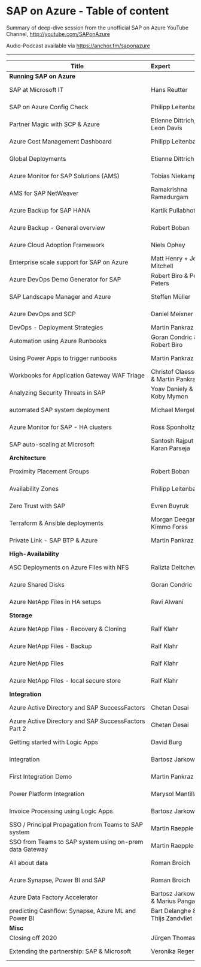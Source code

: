 # SAP on Azure - Table of content
Summary of deep-dive session from the unofficial SAP on Azure YouTube Channel, http://youtube.com/SAPonAzure

Audio-Podcast available via https://anchor.fm/saponazure 

----


| Title | Expert | Link |
| -------------- | :--------- | :---------- |
| **Running SAP on Azure** |
| SAP at Microsoft IT | Hans Reutter | https://youtu.be/Q8f2vTLB-gk?t=659 |
| SAP on Azure Config Check | Philipp Leitenbauer |https://youtu.be/mm_5pJKenYk?t=1253 |
| Partner Magic with SCP & Azure|Etienne Dittrich, Leon Davis|https://youtu.be/mm_5pJKenYk?t=1253|
| Azure Cost Management Dashboard | Philipp Leitenbauer | https://youtu.be/oE5aCWgUJWY?t=460 |
| Global Deployments| Etienne Dittrich| https://youtu.be/yarrxqyzn5E?t=806| 
| Azure Monitor for SAP Solutions (AMS) | Tobias Niekamp| https://youtu.be/Sno3EduDc1E?t=1096| 
| AMS for SAP NetWeaver | Ramakrishna Ramadurgam | https://youtu.be/2wln9hTLC8k?t=900|
| Azure Backup for SAP HANA | Kartik Pullabhotla | https://youtu.be/MjAhePSKvzw?t=894 | 
| Azure Backup - General overview | Robert Boban | https://youtu.be/ipwjwoHQYxg?t=714 |
| Azure Cloud Adoption Framework| Niels Ophey| https://youtu.be/BLnHfIK9wVw?t=644| 
| Enterprise scale support for SAP on Azure | Matt Henry + Jeff Mitchell | https://youtu.be/JfkNUCpIpKs?t=588 |
| Azure DevOps Demo Generator for SAP  | Robert Biro & Petra Peters | https://youtu.be/C3ifXk4zF4s?t=797 |
| SAP Landscape Manager and Azure | Steffen Müller | https://youtu.be/N96jgZJdtB4?t=912|
| Azure DevOps and SCP | Daniel Meixner | https://youtu.be/zvvGOnQM_OU?t=872|
| DevOps - Deployment Strategies | Martin Pankraz | https://youtu.be/SKuqJ6ZFpVc |
| Automation using Azure Runbooks | Goran Condric & Robert Biro | https://youtu.be/blaCIG1omc0?t=872 |
| Using Power Apps to trigger runbooks | Martin Pankraz | https://youtu.be/pGX45kLTTDo?t=1159 | 
| Workbooks for Application Gateway WAF Triage | Christof Claessens & Martin Pankraz | https://youtu.be/kAnWTqKlGGo?t=1286 |
| Analyzing Security Threats in SAP | Yoav Daniely & Koby Mymon | https://youtu.be/-GxXiLaxXcI?t=480 |
| automated SAP system deployment | Michael Mergell | https://youtu.be/e656SuL4788?t=1068 |
| Azure Monitor for SAP - HA clusters | Ross Sponholtz | https://youtu.be/z3EYO-t5CbU?t=736 |
| SAP auto-scaling at Microsoft | Santosh Rajput & Karan Parseja | https://youtu.be/AJOxyAySGmY?t=714 |
| **Architecture** |
| Proximity Placement Groups| Robert Boban| https://youtu.be/E6GIS_2YM3k?t=445| 
| Availability Zones| Philipp Leitenbauer| https://youtu.be/iS-wh9aHSJU?t=1202| 
| Zero Trust with SAP | Evren Buyruk | https://youtu.be/dUuLCge91KQ?t=796 | 
| Terraform & Ansible deployments | Morgan Deegan & Kimmo Forss | https://youtu.be/sbLkq8Rd2Hs?t=474 |
| Private Link - SAP BTP & Azure | Martin Pankraz | https://youtu.be/lXJ_FBLbHc4?t=866 |
| **High-Availability** |
| ASC Deployments on Azure Files with NFS | Ralizta Deltcheva | https://youtu.be/hl3QJVAHZKM?t=553 |
| Azure Shared Disks| Goran Condric| https://youtu.be/emR1hn0p0q4?t=467| 
| Azure NetApp Files in HA setups| Ravi Alwani| https://youtu.be/im5dAfuaAEk?t=1058
| **Storage** |
| Azure NetApp Files - Recovery & Cloning | Ralf Klahr | https://youtu.be/oL0ICzfJAfk?t=586| 
| Azure NetApp Files - Backup| Ralf Klahr| https://youtu.be/MvEzYu41Mko?t=501| 
| Azure NetApp Files| Ralf Klahr| https://youtu.be/zPALOig4CRM?t=1040| 
| Azure NetApp Files - local secure store | Ralf Klahr| https://youtu.be/Al30Ufo2Z2M?t=59| 
| **Integration** |
| Azure Active Directory and SAP SuccessFactors| Chetan Desai| https://youtu.be/Czi2Ai-6lyc?t=449| 
| Azure Active Directory and SAP SuccessFactors  Part 2| Chetan Desai| https://youtu.be/BvmkKZSKmVM| 
| Getting started with Logic Apps | David Burg | https://youtu.be/149-LkqcqZM?t=435 |
| Integration| Bartosz Jarkowski| https://youtu.be/byXiec0DMC0?t=896| 
| First Integration Demo| Martin Pankraz| https://youtu.be/Nha5uwE6K9Q?t=1756| 
| Power Platform Integration | Marysol Mantilla  | https://youtu.be/W5pkGjF62ug?t=980 | 
| Invoice Processing using Logic Apps | Bartosz Jarkowski | https://youtu.be/fYRC13pF-Ck?t=851 | 
| SSO / Principal Propagation from Teams to SAP system | Martin Raepple | https://youtu.be/qklktE9FPCI?t=1442 |
| SSO from Teams to SAP system using on-prem data Gateway | Martin Raepple | https://youtu.be/AdD9BcMu75Y?t=613 |
| All about data | Roman Broich |https://youtu.be/ZEDHLc7wwwU?t=991 |
| Azure Synapse, Power BI and SAP | Roman Broich | https://youtu.be/oANMWD5rTig?t=1454 |
| Azure Data Factory Accelerator | Bartosz Jarkowski & Marius Panga | https://youtu.be/1aqJo7KY6JA?t=989 |
| predicting Cashflow: Synapse, Azure ML and Power BI | Bart Delanghe & Thijs Zandvliet | https://youtu.be/8STulN6XQc8?t=685 |
| **Misc** |
| Closing off 2020 | Jürgen Thomas |https://youtu.be/UNLNRr5VZKY |
| Extending the partnership: SAP & Microsoft | Veronika Reger | https://youtu.be/csqzVjqGf3o?t=535|
